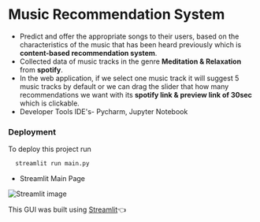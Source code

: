 # Music Recommendation System 

- Predict and offer the appropriate songs to their users, based on the characteristics of the music that has been heard
previously which is **content-based recommendation system**.
- Collected data of music tracks in the genre **Meditation & Relaxation** from **spotify**.
- In the web application, if we select one music track it will suggest 5 music tracks by default or we can drag the slider that how many recommendations we want with its **spotify link & preview link of 30sec** which is clickable.
- Developer Tools IDE's- Pycharm, Jupyter Notebook

### Deployment

To deploy this project run

```bash 
  streamlit run main.py 
```
- Streamlit Main Page

![Streamlit image](https://user-images.githubusercontent.com/92504503/188112605-16224ee2-36ad-475d-a0e3-3bec16aaaadb.png)

This GUI was built using [Streamlit](https://docs.streamlit.io/streamlit-cloud/get-started)👈
